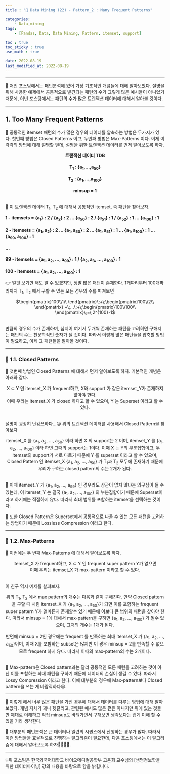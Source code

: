 ```yaml
---
title : "🧩 Data Mining (22) - Pattern_2 : Many Frequent Patterns"

categories:
    - Data_mining
tags:
    - [Pandas, Data, Data Mining, Pattern, itemset, support]

toc : true
toc_sticky : true 
use_math : true  

date: 2022-08-19
last_modified_at: 2022-08-19 
---  
```

* * *  

🧩 저번 포스팅에서는 패턴분석에 있어 가장 기초적인 개념들에 대해 알아보았다. 설명을 위해 사용한 예제에서 공통적으로 발견되는 패턴의 수가 그렇게 많은 예시들이 아니었기 때문에, 이번 포스팅에서는 패턴의 수가 많은 트랜잭션 데이터에 대해서 알아볼 것이다.  

* * *  

## 1. Too Many Frequent Patterns  

🧩 공통적인 itemset 패턴의 수가 많은 경우의 데이터를 압축하는 방법은 두가지가 있다. 첫번째 방법은 <a>Closed Patterns</a> 이고, 두번째 방법은 <a>Max-Patterns</a> 이다. 이제 이 각각의 방법에 대해 설명할 텐데, 설명을 위한 트랜잭션 데이터를 먼저 알아보도록 하자.<br>  

<center><b>트랜잭션 데이터 TDB</b></center><br>  

<center><b>T<sub>1</sub> : {a<sub>1</sub>,...,a<sub>50</sub>}</b></center><br>  
<center><b>T<sub>2</sub> : {a<sub>1</sub>,...,a<sub>100</sub>}</b></center><br>  
<center><b>minsup = 1</b></center><br>  

🧩 이 트랜잭션 데이터 T<sub>1</sub>, T<sub>2</sub> 에 대해서 공통적인 itemset, 즉 패턴을 찾아보자.<br>  

<b>1 - itemsets = {a<sub>1</sub>} : 2 / {a<sub>2</sub>} : 2 ...  {a<sub>50</sub>} : 2 / {a<sub>51</sub>} : 1 / {a<sub>52</sub>} : 1 ... {a<sub>100</sub>} : 1</b><br>  
<b>2 - itemsets = {a<sub>1</sub>, a<sub>2</sub>} : 2 ... {a<sub>1</sub>, a<sub>50</sub>} : 2 ...  {a<sub>1</sub>, a<sub>51</sub>} : 1 ... {a<sub>1</sub>, a<sub>100</sub>} : 1 ... {a<sub>99</sub>, a<sub>100</sub>} : 1</b><br>  
<b>...</b><br>  
<b>99 - itemsets = {a<sub>1</sub>, a<sub>2</sub>, ..., a<sub>99</sub>} : 1 / {a<sub>2</sub>, a<sub>3</sub>, ..., a<sub>100</sub>} : 1</b><br>  
<b>100 - itemsets = {a<sub>1</sub>, a<sub>2</sub>, ..., a<sub>100</sub>} : 1</b><br>  

👉 얼핏 보기만 해도 알 수 있겠지만, 정말 많은 패턴이 존재한다. 1개짜리부터 100개짜리까지 T<sub>1</sub>, T<sub>2</sub> 에서 구할 수 있는 모든 경우의 수를 따져보면<br>  

<center>$\begin{pmatrix}100\\1\\ \end{pmatrix}\;+\;\begin{pmatrix}100\\2\\ \end{pmatrix} +\;...\;+\;\begin{pmatrix}100\\100\\ \end{pmatrix}\;=\;2^{100}-1$</center><br>  

만큼의 경우의 수가 존재하며, 심지어 여기서 두개씩 존재하는 패턴을 고려히면 구해지는 패턴의 수는 천문학적인 숫자가 될 것이다. 따라서 이렇게 많은 패턴들을 압축할 방법이 필요하고, 이제 그 패턴들을 알아볼 것이다.<br>  

* * *  

### 🚩 1.1. Closed Patterns  

🧩 첫번째 방법인 <a>Closed Patterns</a> 에 대해서 먼저 알아보도록 하자. 기본적인 개념은 아래와 같다.<br>  

<center><a>X ⊂ Y 인 itemset_X 가 frequent하고, X와 support 가 같은 itemset_Y가 존재하지 않아야 한다.</a></center>  
<center><a>이때 우리는 itemset_X 가 closed 하다고 할 수 있으며, Y 는 Superset 이라고 할 수 있다.</a></center><br>  

설명이 굉장히 난감쓰하다...😥 위의 트랜잭션 데이터를 사용해서 Closed Pattern을 찾아보자<br>  

<center>itemset_X 를 {a<sub>1</sub>, a<sub>2</sub>, ..., a<sub>50</sub>} 이라 하면 X 의 support는 2 이며, itemset_Y 를 {a<sub>1</sub>, a<sub>2</sub>, ..., a<sub>100</sub>} 이라 하면 그때의 support는 1이다. 이때 X 는 Y의 부분집합이고, 두 itemset의 support가 서로 다르기 때문에 Y 를 superset 이라고 할 수 있으며, Closed Pattern 인 itemset_X {a<sub>1</sub>, a<sub>2</sub>, ..., a<sub>50</sub>} 가 T<sub>1</sub>과 T<sub>2</sub> 모두에 존재하기 때문에 우리가 구하는 closed pattern의 수는 2개가 된다.</center><br>  

🧩 이때 itemset_Y 가 {a<sub>1</sub>, a<sub>2</sub>, ..., a<sub>99</sub>} 인 경우라도 상관이 없지 않냐는 의구심이 들 수 있는데, 이 itemset_Y 는 결국 {a<sub>1</sub>, a<sub>2</sub>, ..., a<sub>100</sub>} 의 부분집합이기 때문에 Superset이라고 하기에는 적절하지 않다. 따라서 최대 범위를 포함하는 itemset을 선택하는 것이다.<br>  

🧩 또한 Closed Pattern은 Superset에서 공통적으로 나올 수 있는 모든 패턴을 고려하는 방법이기 때문에 <a>Lossless Compression</a> 이라고 한다.  

* * *  

### 🚩 1.2. Max-Patterns  

🧩 이번에는 두 번째 <a>Max-Patterns</a> 에 대해서 알아보도록 하자.<br>  

<center><a>itemset_X 가 frequent하고, X ⊂ Y 인 frequent super pattern Y가 없으면</a></center>  
<center><a>이때 우리는 itemset_X 가 max-pattern 이라고 할 수 있다.</a></center><br>  

이 친구 역시 예제를 살펴보자.<br>  

<center>위의 T<sub>1</sub>, T<sub>2</sub> 에서 max pattern의 개수는 다음과 같이 구해진다. 만약 Closed pattern을 구할 때 처럼 itemset_X 가 {a<sub>1</sub>, a<sub>2</sub>, ..., a<sub>50</sub>}가 되면 이를 포함하는 frequent super pattern Y가 얼마든지 존재할수 있기 때문에 이보다 큰 범위의 패턴을 찾아야 한다. 따라서 minsup = 1에 대해서 max-pattern을 구하면 {a<sub>1</sub>, a<sub>2</sub>, ..., a<sub>100</sub>} 가 될수 있으며, 그때의 개수는 1개가 된다.</center><br>  

<center> 반면에 minsup = 2인 경우에는 frequent 를 만족하는 최대 itemset_X 가 {a<sub>1</sub>, a<sub>2</sub>, ..., a<sub>50</sub>}이며, 이때 X를 포함하는 subset은 많지만 이 경우 minsup = 2를 만족할 수 없으므로 frequent 하지 않다. 따라서 이때의 max-pattern의 수는 2개이다.</center><br>  

🧩 Max-pattern은 Closed pattern과는 달리 공통적인 모든 패턴을 고려하는 것이 아닌 이를 포함하는 최대 패턴을 구하기 때문에 데이터의 손실이 생길 수 있다. 따라서 <a>Lossy Compression</a> 이라고 한다. 이에 대부분의 경우에 Max-pattern보다 Closed pattern을 쓰는 게 바람직하다😃.  

* * *  

🧩 이렇게 해서 너무 많은 패턴을 가진 경우에 대해서 데이터를 다루는 방법에 대해 알아보았다. 개념 자체가 꽤나 헷갈리고, 관련된 예시도 많은 편은 아니지만 위에 있는 것들만 제대로 이해하고 직접 minsup도 바꿔가면서 구해보면 생각보다는 쉽게 이해 할 수 있을 거라 생각한다.  

🧩 대부분의 패턴분석은 큰 데이터나 일련의 시퀀스에서 진행하는 경우가 많다. 따라서 이런 방법들을 효율적으로 진행하는 알고리즘이 필요한데, 다음 포스팅에서는 이 알고리즘에 대해서 알아보도록 하자🏃‍♂️🏃‍♂️.  

* * *  

<div style="text-align: left">💡위 포스팅은 한국외국어대학교 바이오메디컬공학부 고윤희 교수님의 [생명정보학을 위한 데이터마이닝] 강의 내용을 바탕으로 함을 밝힙니다.</div>